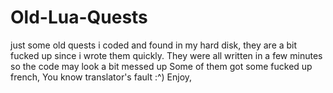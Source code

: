 # Old-Lua-Quests
just some old quests i coded and found in my hard disk, they are a bit fucked up since i wrote them quickly.
They were all written in a few minutes so the code may look a bit messed up
Some of them got some fucked up french, You know translator's fault :^)
Enjoy,
